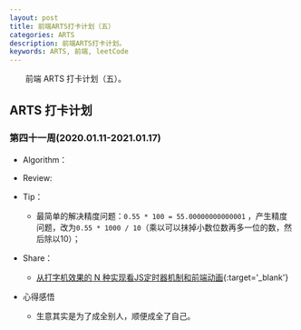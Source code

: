 ```yaml
---
layout: post
title: 前端ARTS打卡计划（五）
categories: ARTS
description: 前端ARTS打卡计划。
keywords: ARTS, 前端, leetCode
---
```


&emsp;&emsp;前端 ARTS 打卡计划（五）。

## ARTS 打卡计划

### 第四十一周(2020.01.11-2021.01.17)

- Algorithm：

- Review: 

- Tip：

  - 最简单的解决精度问题：`0.55 * 100 = 55.00000000000001` ，产生精度问题，改为`0.55 * 1000 / 10`（乘以可以抹掉小数位数再多一位的数，然后除以10）；

- Share：

  - [从打字机效果的 N 种实现看JS定时器机制和前端动画](https://juejin.cn/post/6916290543307718669){:target='_blank'}

- 心得感悟

  - 生意其实是为了成全别人，顺便成全了自己。
